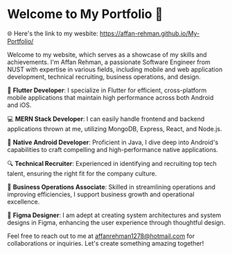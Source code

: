 # Welcome to My Portfolio 🚀

🌐 Here's the link to my wesbite: https://affan-rehman.github.io/My-Portfolio/

Welcome to my website, which serves as a showcase of my skills and achievements. I'm Affan Rehman, a passionate Software Engineer from NUST with expertise in various fields, including mobile and web application development, technical recruiting, business operations, and design.

🚀 **Flutter Developer**: I specialize in Flutter for efficient, cross-platform mobile applications that maintain high performance across both Android and iOS.

💻 **MERN Stack Developer**: I can easily handle frontend and backend applications thrown at me, utilizing MongoDB, Express, React, and Node.js.

📱 **Native Android Developer**: Proficient in Java, I dive deep into Android's capabilities to craft compelling and high-performance native applications.

🔍 **Technical Recruiter**: Experienced in identifying and recruiting top tech talent, ensuring the right fit for the company culture.

💼 **Business Operations Associate**: Skilled in streamlining operations and improving efficiencies, I support business growth and operational excellence.

🎨 **Figma Designer**: I am adept at creating system architectures and system designs in Figma, enhancing the user experience through thoughtful design.

Feel free to reach out to me at affanrehman1278@hotmail.com for collaborations or inquiries. Let's create something amazing together!
